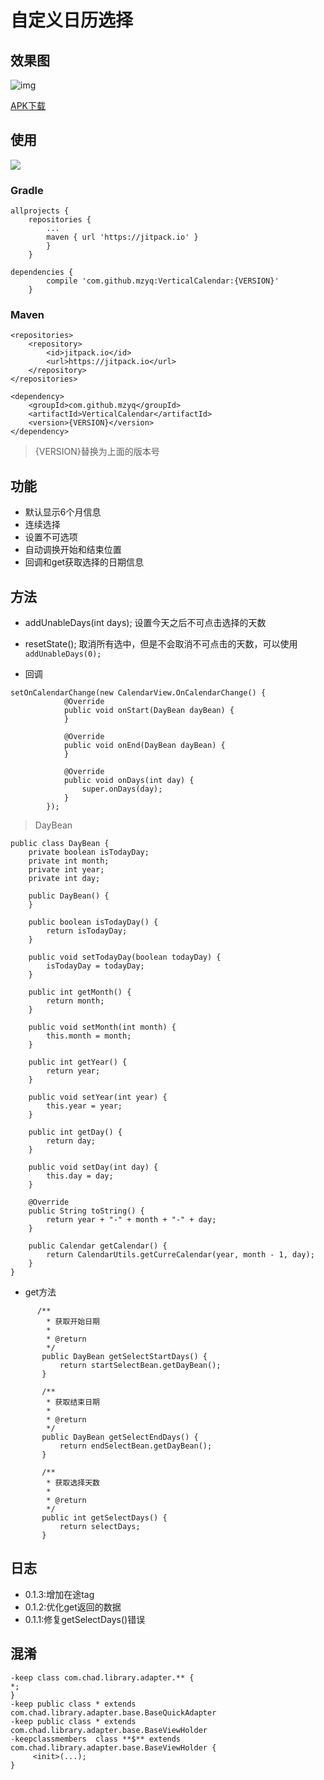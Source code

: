 # 自定义日历选择


## 效果图

![img](https://github.com/mzyq/VerticalCalendar/blob/master/img/preview.gif)

[APK下载](https://w-5.net/YPqDk)

## 使用

[![](https://jitpack.io/v/mzyq/VerticalCalendar.svg)](https://jitpack.io/#mzyq/VerticalCalendar)

### Gradle
```
allprojects {
    repositories {
		...
		maven { url 'https://jitpack.io' }
		}
	}
```

```
dependencies {
        compile 'com.github.mzyq:VerticalCalendar:{VERSION}'
    }
```

### Maven
```
<repositories>
    <repository>
        <id>jitpack.io</id>
        <url>https://jitpack.io</url>
    </repository>
</repositories>
```

```
<dependency>
    <groupId>com.github.mzyq</groupId>
    <artifactId>VerticalCalendar</artifactId>
    <version>{VERSION}</version>
</dependency>
```
>{VERSION}替换为上面的版本号

## 功能
* 默认显示6个月信息
* 连续选择
* 设置不可选项
* 自动调换开始和结束位置
* 回调和get获取选择的日期信息

## 方法
* addUnableDays(int days);
设置今天之后不可点击选择的天数

* resetState();
取消所有选中，但是不会取消不可点击的天数，可以使用
```addUnableDays(0);```

* 回调
```
setOnCalendarChange(new CalendarView.OnCalendarChange() {
            @Override
            public void onStart(DayBean dayBean) {
            }

            @Override
            public void onEnd(DayBean dayBean) {
            }

            @Override
            public void onDays(int day) {
                super.onDays(day);
            }
        });
```
>DayBean
```
public class DayBean {
    private boolean isTodayDay;
    private int month;
    private int year;
    private int day;

    public DayBean() {
    }

    public boolean isTodayDay() {
        return isTodayDay;
    }

    public void setTodayDay(boolean todayDay) {
        isTodayDay = todayDay;
    }

    public int getMonth() {
        return month;
    }

    public void setMonth(int month) {
        this.month = month;
    }

    public int getYear() {
        return year;
    }

    public void setYear(int year) {
        this.year = year;
    }

    public int getDay() {
        return day;
    }

    public void setDay(int day) {
        this.day = day;
    }

    @Override
    public String toString() {
        return year + "-" + month + "-" + day;
    }

    public Calendar getCalendar() {
        return CalendarUtils.getCurreCalendar(year, month - 1, day);
    }
}
```

* get方法

```
      /**
        * 获取开始日期
        *
        * @return
        */
       public DayBean getSelectStartDays() {
           return startSelectBean.getDayBean();
       }

       /**
        * 获取结束日期
        *
        * @return
        */
       public DayBean getSelectEndDays() {
           return endSelectBean.getDayBean();
       }

       /**
        * 获取选择天数
        *
        * @return
        */
       public int getSelectDays() {
           return selectDays;
       }
```

## 日志
* 0.1.3:增加在途tag
* 0.1.2:优化get返回的数据
* 0.1.1:修复getSelectDays()错误

## 混淆
```
-keep class com.chad.library.adapter.** {
*;
}
-keep public class * extends com.chad.library.adapter.base.BaseQuickAdapter
-keep public class * extends com.chad.library.adapter.base.BaseViewHolder
-keepclassmembers  class **$** extends com.chad.library.adapter.base.BaseViewHolder {
     <init>(...);
}
```
